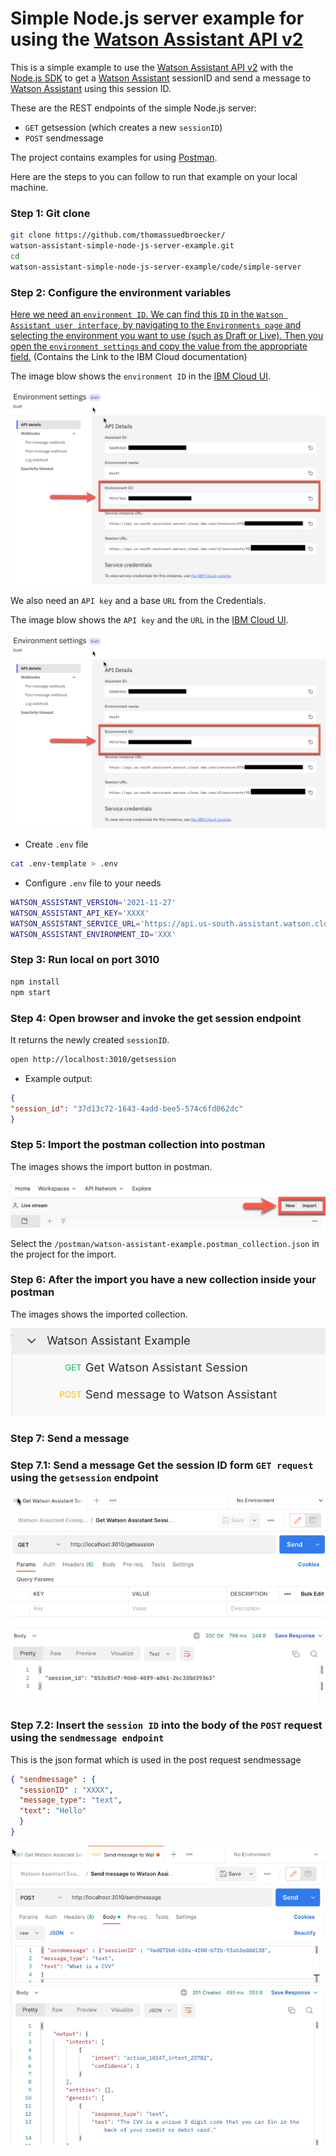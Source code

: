 # Simple Node.js server example for using the [Watson Assistant API v2](https://cloud.ibm.com/apidocs/assistant/assistant-v2) 

This is a simple example to use the [Watson Assistant API v2](https://cloud.ibm.com/apidocs/assistant/assistant-v2) with the [Node.js SDK](https://github.com/watson-developer-cloud/node-sdk) to get a [Watson Assistant](https://cloud.ibm.com/catalog/services/watson-assistant#about) sessionID and send a message to [Watson Assistant](https://cloud.ibm.com/catalog/services/watson-assistant#about) using this session ID.

These are the REST endpoints of the simple Node.js server: 

* `GET` getsession (which creates a new `sessionID`)
* `POST` sendmessage

The project contains examples for using [Postman](https://www.postman.com/downloads/).

Here are the steps to you can follow to run that example on your local machine.

### Step 1: Git clone

```sh
git clone https://github.com/thomassuedbroecker/
watson-assistant-simple-node-js-server-example.git
cd 
watson-assistant-simple-node-js-server-example/code/simple-server
```

### Step 2: Configure the environment variables

[Here we need an `environment ID`. We can find this `ID` in the `Watson Assistant user interface`, by navigating to the `Environments page` and selecting the environment you want to use (such as Draft or Live). Then you open the `environment settings` and copy the value from the appropriate field.](https://cloud.ibm.com/apidocs/assistant/assistant-v2#createsession) (Contains the Link to the IBM Cloud documentation)

The image blow shows the `environment ID` in the [IBM Cloud UI](https://cloud.ibm.com/resources).

![](images/watson-assistant-01.png)

We also need an `API key` and a base `URL` from the Credentials.

The image blow shows the `API key` and the `URL` in the [IBM Cloud UI](https://cloud.ibm.com/resources).

![](images/watson-assistant-01.png)

* Create `.env` file

```sh
cat .env-template > .env
```

* Configure `.env` file to your needs

```sh
WATSON_ASSISTANT_VERSION='2021-11-27'
WATSON_ASSISTANT_API_KEY='XXXX'
WATSON_ASSISTANT_SERVICE_URL='https://api.us-south.assistant.watson.cloud.ibm.com'
WATSON_ASSISTANT_ENVIRONMENT_ID='XXX'
```

### Step 3: Run local on port 3010

```sh
npm install
npm start
```

### Step 4: Open browser and invoke the get session endpoint

It returns the newly created `sessionID`.

```sh
open http://localhost:3010/getsession
```

* Example output:

```json
{
"session_id": "37d13c72-1643-4add-bee5-574c6fd062dc"
}
```

### Step 5: Import the postman collection into postman

The images shows the import button in postman.

![](images/watson-assistant-03.png)

Select the `/postman/watson-assistant-example.postman_collection.json` in the project for the import.

### Step 6: After the import you have a new collection inside your postman

The images shows the imported collection.

![](images/watson-assistant-04.png)

### Step 7: Send a message 

### Step 7.1: Send a message  Get the session ID form `GET request` using the `getsession` endpoint

![](images/watson-assistant-05.png)

### Step 7.2: Insert the `session ID` into the body of the `POST` request using the `sendmessage endpoint`

This is the json format which is used in the post request sendmessage

```json
{ "sendmessage" : {
  "sessionID" : "XXXX",
  "message_type": "text",
  "text": "Hello"
  }
}
```

![](images/watson-assistant-06.png)

